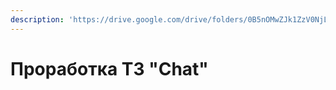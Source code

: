 ```yaml
---
description: 'https://drive.google.com/drive/folders/0B5nOMwZJk1ZzV0NjLWZ1NU4tVW8'
---
```


# Проработка ТЗ "Chat"

